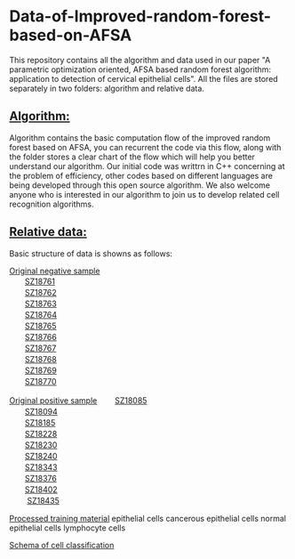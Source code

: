 Data-of-Improved-random-forest-based-on-AFSA
==
This repository contains all the algorithm and data used in our paper "A parametric optimization oriented, AFSA based random forest algorithm: application to detection of cervical epithelial cells". All the files are stored separately in two folders: algorithm and relative data.

[Algorithm:](https://github.com/zcwooo/Data-of-Improved-random-forest-based-on-AFSA/tree/master/data%20and%20algorithm/algorithm)
----
Algorithm contains the basic computation flow of the improved random forest based on AFSA, you can recurrent the code via this flow, along with the folder stores a clear chart of the flow which will help you better understand our algorithm. Our initial code was writtrn in C++ concerning at the problem of efficiency, other codes based on different languages are being developed through this open source algorithm. We also welcome anyone who is interested in our algorithm to join us to develop related cell recognition algorithms.

[Relative data:](https://github.com/zcwooo/Data-of-Improved-random-forest-based-on-AFSA/tree/master/data%20and%20algorithm/relative%20data)
----
Basic structure of data is showns as follows:

  [Original negative sample](https://github.com/zcwooo/Data-of-Improved-random-forest-based-on-AFSA/tree/master/data%20and%20algorithm/relative%20data/Original%20negative%20sample)<br>
  　　[SZ18761](https://github.com/zcwooo/Data-of-Improved-random-forest-based-on-AFSA/tree/master/data%20and%20algorithm/relative%20data/Original%20negative%20sample/SZ18761)<br>
  　　[SZ18762](https://github.com/zcwooo/Data-of-Improved-random-forest-based-on-AFSA/tree/master/data%20and%20algorithm/relative%20data/Original%20negative%20sample/SZ18762)<br>
  　　[SZ18763](https://github.com/zcwooo/Data-of-Improved-random-forest-based-on-AFSA/tree/master/data%20and%20algorithm/relative%20data/Original%20negative%20sample/SZ18763)<br>
  　　[SZ18764](https://github.com/zcwooo/Data-of-Improved-random-forest-based-on-AFSA/tree/master/data%20and%20algorithm/relative%20data/Original%20negative%20sample/SZ18764)<br>
  　　[SZ18765](https://github.com/zcwooo/Data-of-Improved-random-forest-based-on-AFSA/tree/master/data%20and%20algorithm/relative%20data/Original%20negative%20sample/SZ18765)<br>
  　　[SZ18766](https://github.com/zcwooo/Data-of-Improved-random-forest-based-on-AFSA/tree/master/data%20and%20algorithm/relative%20data/Original%20negative%20sample/SZ18766)<br>
  　　[SZ18767](https://github.com/zcwooo/Data-of-Improved-random-forest-based-on-AFSA/tree/master/data%20and%20algorithm/relative%20data/Original%20negative%20sample/SZ18767)<br>
  　　[SZ18768](https://github.com/zcwooo/Data-of-Improved-random-forest-based-on-AFSA/tree/master/data%20and%20algorithm/relative%20data/Original%20negative%20sample/SZ18768)<br>
  　　[SZ18769](https://github.com/zcwooo/Data-of-Improved-random-forest-based-on-AFSA/tree/master/data%20and%20algorithm/relative%20data/Original%20negative%20sample/SZ18769)<br>
  　　[SZ18770](https://github.com/zcwooo/Data-of-Improved-random-forest-based-on-AFSA/tree/master/data%20and%20algorithm/relative%20data/Original%20negative%20sample/SZ18770)<br>

[Original positive sample](https://github.com/zcwooo/Data-of-Improved-random-forest-based-on-AFSA/tree/master/data%20and%20algorithm/relative%20data/Original%20positive%20sample)
  　　[SZ18085](https://github.com/zcwooo/Data-of-Improved-random-forest-based-on-AFSA/tree/master/data%20and%20algorithm/relative%20data/Original%20positive%20sample/SZ18085)<br>
  　　[SZ18094](https://github.com/zcwooo/Data-of-Improved-random-forest-based-on-AFSA/tree/master/data%20and%20algorithm/relative%20data/Original%20positive%20sample/SZ18094)<br>
  　　[SZ18185](https://github.com/zcwooo/Data-of-Improved-random-forest-based-on-AFSA/tree/master/data%20and%20algorithm/relative%20data/Original%20positive%20sample/SZ18185)<br>
  　　[SZ18228](https://github.com/zcwooo/Data-of-Improved-random-forest-based-on-AFSA/tree/master/data%20and%20algorithm/relative%20data/Original%20positive%20sample/SZ18228)<br>
  　　[SZ18230](https://github.com/zcwooo/Data-of-Improved-random-forest-based-on-AFSA/tree/master/data%20and%20algorithm/relative%20data/Original%20positive%20sample/SZ18230)<br>
  　　[SZ18240](https://github.com/zcwooo/Data-of-Improved-random-forest-based-on-AFSA/tree/master/data%20and%20algorithm/relative%20data/Original%20positive%20sample/SZ18240)<br>
  　　[SZ18343](https://github.com/zcwooo/Data-of-Improved-random-forest-based-on-AFSA/tree/master/data%20and%20algorithm/relative%20data/Original%20positive%20sample/SZ18343)<br>
  　　[SZ18376](https://github.com/zcwooo/Data-of-Improved-random-forest-based-on-AFSA/tree/master/data%20and%20algorithm/relative%20data/Original%20positive%20sample/SZ18376)<br>
  　　[SZ18402](https://github.com/zcwooo/Data-of-Improved-random-forest-based-on-AFSA/tree/master/data%20and%20algorithm/relative%20data/Original%20positive%20sample/SZ18402)<br>
 　　 [SZ18435](https://github.com/zcwooo/Data-of-Improved-random-forest-based-on-AFSA/tree/master/data%20and%20algorithm/relative%20data/Original%20positive%20sample/SZ18435)<br>

[Processed training material](https://github.com/zcwooo/Data-of-Improved-random-forest-based-on-AFSA/tree/master/data%20and%20algorithm/relative%20data/Processed%20training%20material)
  epithelial cells
    cancerous epithelial cells
    normal epithelial cells
  lymphocyte cells

[Schema of cell classification](https://github.com/zcwooo/Data-of-Improved-random-forest-based-on-AFSA/tree/master/data%20and%20algorithm/relative%20data/Schema%20of%20cell%20classification)
